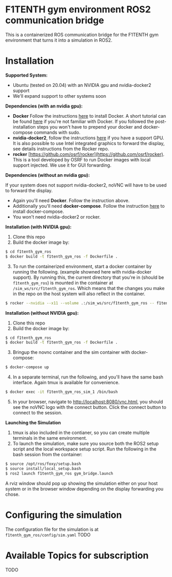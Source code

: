 # F1TENTH gym environment ROS2 communication bridge
This is a containerized ROS communication bridge for the F1TENTH gym environment that turns it into a simulation in ROS2.

<!-- # Overview -->

<!-- <img src="f1tenth_gym_ros.png" width="600"> -->

<!-- # Different Benchmarks
In our virtual race, there will be three benchmark tasks. 

1. **Benchmark 1** is a single agent time trial without obstacle on the track. The objective is to achieve lower lap times. 
2. **Benchmark 2** is a single agent task with unknown obstacles in the map before hand. The objective is to finish laps without crashing. 
3. **Benchmark 3** is a task where two agents compete simultaneously on the same track. The objective is to finish a certain number of laps before the other agent.

We provide several branches for different benchmarks. On the **master** branch, the simulator is created for Benchmarks 1 & 2, where only a single agent (the ego agent) will spawn in the map. On the **multi_node** branch, the simulator is modified for Benchmark 3, where two agents will spawn in the map. We'll go over how these agents are controlled in a following section. -->

# Installation
<!---Before cloning this repo, you'll need to install Docker. Note that this environment is only tested on Ubuntu. You'll also need ROS on your host system. --->

**Supported System:**

- Ubuntu (tested on 20.04) with an NVIDIA gpu and nvidia-docker2 support
- We'll expand support to other systems soon

**Dependencies (with an nvidia gpu):**

- **Docker** Follow the instructions [here](https://docs.docker.com/install/linux/docker-ce/ubuntu/) to install Docker. A short tutorial can be found [here](https://docs.docker.com/get-started/) if you're not familiar with Docker. If you followed the post-installation steps you won't have to prepend your docker and docker-compose commands with sudo.
- **nvidia-docker2**, follow the instructions [here](https://docs.nvidia.com/datacenter/cloud-native/container-toolkit/install-guide.html) if you have a support GPU. It is also possible to use Intel integrated graphics to forward the display, see details instructions from the Rocker repo.
- **rocker** [https://github.com/osrf/rocker](https://github.com/osrf/rocker). This is a tool developed by OSRF to run Docker images with local support injected. We use it for GUI forwarding.

**Dependencies (without an nvidia gpu):**

If your system does not support nvidia-docker2, noVNC will have to be used to forward the display.
- Again you'll need **Docker**. Follow the instruction above.
- Additionally you'll need **docker-compose**. Follow the instruction [here](https://docs.docker.com/compose/install/) to install docker-compose.
- You won't need nvidia-docker2 or rocker.

**Installation (with NVIDIA gpu):**

1. Clone this repo 
2. Build the docker image by:
```bash
$ cd f1tenth_gym_ros
$ docker build -t f1tenth_gym_ros -f Dockerfile .
```
3. To run the containerized environment, start a docker container by running the following. (example showned here with nvidia-docker support). By running this, the current directory that you're in (should be `f1tenth_gym_ros`) is mounted in the container at `/sim_ws/src/f1tenth_gym_ros`. Which means that the changes you make in the repo on the host system will also reflect in the container.
```bash
$ rocker --nvidia --x11 --volume .:/sim_ws/src/f1tenth_gym_ros -- f1tenth_gym_ros
``` 

**Installation (without NVIDIA gpu):**

1. Clone this repo 
2. Build the docker image by:
```bash
$ cd f1tenth_gym_ros
$ docker build -t f1tenth_gym_ros -f Dockerfile .
```
3. Bringup the novnc container and the sim container with docker-compose:
```bash
$ docker-compose up
``` 
4. In a separate terminal, run the following, and you'll have the same bash interface. Again tmux is available for convenience.
```bash
$ docker exec -it f1tenth_gym_ros_sim_1 /bin/bash
```
5. In your browser, navigate to [http://localhost:8080/vnc.html](http://localhost:8080/vnc.html), you should see the noVNC logo with the connect button. Click the connect button to connect to the session.

**Launching the Simulation**

1. tmux is also included in the contianer, so you can create multiple terminals in the same environment.
2. To launch the simulation, make sure you source both the ROS2 setup script and the local workspace setup script. Run the following in the bash session from the container:
```bash
$ source /opt/ros/foxy/setup.bash
$ source install/local_setup.bash
$ ros2 launch f1tenth_gym_ros gym_bridge.launch
```
A rviz window should pop up showing the simulation either on your host system or in the browser window depending on the display forwarding you chose.

<!-- > **When you're creating your own launch file to launch your node, please include ```gym_bridge_host.launch``` in the ```launch``` directory in your own launch file by putting this line in your launch file:**
> ```xml
> <include file="$(find f1tenth_gym_ros)/launch/gym_bridge_host.launch"/>
> ```

5. An example agent launch file is in ```launch/agent_template.launch```. After you build your workspace after ```catkin_make```, you can run the agent template by running:
```bash
$ roslaunch f1tenth_gym_ros agent_template.launch
```
You should see an rviz window show up, showing the map, the two cars (ego is blue and opponent is orange), and the LaserScan of the ego car. The opponent is running pure pursuit around the track, and the ego agent is not moving.
 -->
# Configuring the simulation
The configuration file for the simulation is at `f1tenth_gym_ros/config/sim.yaml`
TODO

# Available Topics for subscription
TODO
<!-- ```/scan```: The ego agent's laser scan

```/odom```: The ego agent's odometry

```/opp_odom```: The opponent agent's odometry

```/opp_scan```: The opponent agent's laser scan (only available on the multi_node branch)

```/map```: The map of the environment

```/race_info```: Information of the environment including both agents' elapsed runtimes, both agents' lap count, and both agents' collsion info. **Currently, the race ends after both agents finish two laps, so the elapsed times will stop increasing after both lap counts are > 2**

# Developing and creating your own agent in ROS
A basic dummy agent node is provided in ```scripts/dummy_agent_node.py```. Launch your own node in your launch file, and don't forget to include ```gym_bridge_host.launch``` in your own launch file.

On the **master** branch for single agent simulation, publish your drive message on the ```/drive``` topic using the AckermannDriveStamped message type. The simulation is stepped by a callback function subscribed to the drive topic.

On the **multi_node** branch for two-agent simulation, publish the ego agent's drive commands to ```/drive```, and the opponent agent's drive commands to ```/opp_drive```. At this point, we're not providing any agents built in for testing. A good way to start test your algorithms in this setting is to use another algorithm that you've created, or even the same algorithm.

# Changing maps
After you've ran the ```build_docker.sh``` script, you can copy the corresponding .yaml and image file into two directories: ```f1tenth_gym_ros/maps``` and ```f1tenth_gym_ros/f1tenth_gym/maps```. Then change the ```map_path``` and ```map_img_ext``` parameters in ```f1tenth_gym_ros/params.yaml``` to the corresponding paths. Lastly, change the ```map``` argument in ```f1tenth_gym_ros/launch/gym_bridge.launch``` to the new map.

After making all the changes, make sure you run ```build_docker.sh``` to rebuild the container.

You can find a collection of maps including the ones from past competitions here: https://github.com/f1tenth/f1tenth_simulator/tree/master/maps

# TODO
- [x] Two-way comm tests
- [x] RobotModel state update
- [x] Some way to notify collision between agents
- [x] Some way to notify two cars finishing fixed number of laps
- [x] Since we have timer update instead of action stepping, what is the notion of 'done'?
- [x] Publish more topics on collsions, laptime, and done
- [x] Integrate example test agents
- [ ] ~~Integrate competent racing agents (with random order when testing)~~
- [x] Fix mismatch between ray casted scan and robot model
- [ ] ~~Add instruction in README for rebuilding image when remote repo updates~~
- [ ] Handle env physics when collisions happen (agent-agent, agent-env)
- [ ] ~~Add some parameterization on racing scenarios~~
 -->